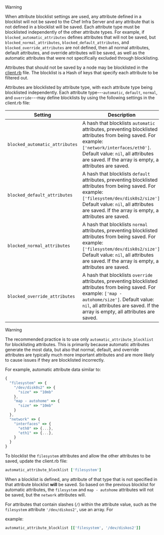 <div class="admonition-warning"><p class="admonition-warning-title">Warning</p><div class="admonition-warning-text">

When attribute blocklist settings are used, any attribute defined in a blocklist will not be saved to the Chef Infra Server and any attribute that is not defined in a blocklist will be saved. Each attribute type must be blocklisted independently of the other attribute types. For example, if `blocked_automatic_attributes` defines attributes that will not be saved, but `blocked_normal_attributes`, `blocked_default_attributes`, and `blocked_override_attributes` are not defined, then all normal attributes, default attributes, and override attributes will be saved, as well as the automatic attributes that were not specifically excluded through blocklisting.

</div></div>

Attributes that should not be saved by a node may be blocklisted in the [client.rb](/config_rb_client/) file. The blocklist is a Hash of keys that specify each attribute to be filtered out.

Attributes are blocklisted by attribute type, with each attribute type being blocklisted independently. Each attribute type---`automatic`, `default`, `normal`, and `override`---may define blocklists by using the following settings in the client.rb file:

<table>
<colgroup>
<col style="width: 40%" />
<col style="width: 60%" />
</colgroup>
<thead>
<tr class="header">
<th>Setting</th>
<th>Description</th>
</tr>
</thead>
<tbody>
<tr class="odd">
<td><code>blocked_automatic_attributes</code></td>
<td>A hash that blocklists <code>automatic</code> attributes, preventing blocklisted attributes from being saved. For example: <code>['network/interfaces/eth0']</code>. Default value: <code>nil</code>, all attributes are saved. If the array is empty, all attributes are saved.</td>
</tr>
<tr class="even">
<td><code>blocked_default_attributes</code></td>
<td>A hash that blocklists <code>default</code> attributes, preventing blocklisted attributes from being saved. For example: <code>['filesystem/dev/disk0s2/size']</code>. Default value: <code>nil</code>, all attributes are saved. If the array is empty, all attributes are saved.</td>
</tr>
<tr class="odd">
<td><code>blocked_normal_attributes</code></td>
<td>A hash that blocklists <code>normal</code> attributes, preventing blocklisted attributes from being saved. For example: <code>['filesystem/dev/disk0s2/size']</code>. Default value: <code>nil</code>, all attributes are saved. If the array is empty, all attributes are saved.</td>
</tr>
<tr class="even">
<td><code>blocked_override_attributes</code></td>
<td>A hash that blocklists <code>override</code> attributes, preventing blocklisted attributes from being saved. For example: <code>['map - autohome/size']</code>. Default value: <code>nil</code>, all attributes are saved. If the array is empty, all attributes are saved.</td>
</tr>
</tbody>
</table>

<div class="admonition-warning">

<p class="admonition-warning-title">Warning</p>

<div class="admonition-warning-text">

The recommended practice is to use only `automatic_attribute_blocklist` for blocklisting attributes. This is primarily because automatic attributes generate the most data, but also that normal, default, and override attributes are typically much more important attributes and are more likely to cause issues if they are blocklisted incorrectly.

</div>

</div>

For example, automatic attribute data similar to:

```javascript
{
  "filesystem" => {
    "/dev/disk0s2" => {
      "size" => "10mb"
    },
    "map - autohome" => {
      "size" => "10mb"
    }
  },
  "network" => {
    "interfaces" => {
      "eth0" => {...},
      "eth1" => {...},
    }
  }
}
```

To blocklist the `filesystem` attributes and allow the other attributes to be saved, update the client.rb file:

```ruby
automatic_attribute_blocklist ['filesystem']
```

When a blocklist is defined, any attribute of that type that is not specified in that attribute blocklist **will** be saved. So based on the previous blocklist for automatic attributes, the `filesystem` and `map - autohome` attributes will not be saved, but the `network` attributes will.

For attributes that contain slashes (`/`) within the attribute value, such as the `filesystem` attribute `'/dev/diskos2'`, use an array. For

example:

```ruby
automatic_attribute_blocklist [['filesystem', '/dev/diskos2']]
```
